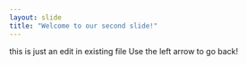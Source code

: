 ```yaml
---
layout: slide
title: "Welcome to our second slide!"
---
```

this is just an edit in existing file
Use the left arrow to go back!
